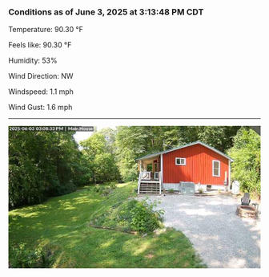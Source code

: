 ### Conditions as of June 3, 2025 at 3:13:48 PM CDT 

Temperature: 90.30 &deg;F

Feels like: 90.30 &deg;F

Humidity: 53%

Wind Direction: NW

Windspeed: 1.1 mph

Wind Gust: 1.6 mph

---

<img src="./images/latest.jpeg"/>

